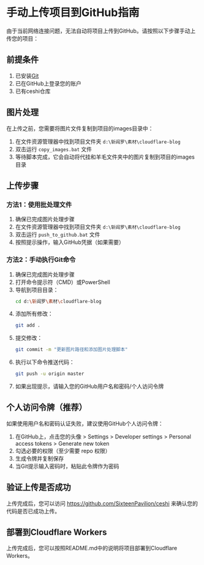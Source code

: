 # 手动上传项目到GitHub指南

由于当前网络连接问题，无法自动将项目上传到GitHub。请按照以下步骤手动上传您的项目：

## 前提条件

1. 已安装[Git](https://git-scm.com/downloads)
2. 已在GitHub上登录您的账户
3. 已有ceshi仓库

## 图片处理

在上传之前，您需要将图片文件复制到项目的images目录中：

1. 在文件资源管理器中找到项目文件夹 `d:\斩阎罗\素材\cloudflare-blog`
2. 双击运行 `copy_images.bat` 文件
3. 等待脚本完成，它会自动将代挂和羊毛文件夹中的图片复制到项目的images目录

## 上传步骤

### 方法1：使用批处理文件

1. 确保已完成图片处理步骤
2. 在文件资源管理器中找到项目文件夹 `d:\斩阎罗\素材\cloudflare-blog`
3. 双击运行 `push_to_github.bat` 文件
4. 按照提示操作，输入GitHub凭据（如果需要）

### 方法2：手动执行Git命令

1. 确保已完成图片处理步骤
2. 打开命令提示符（CMD）或PowerShell
3. 导航到项目目录：
   ```bash
   cd d:\斩阎罗\素材\cloudflare-blog
   ```
4. 添加所有修改：
   ```bash
   git add .
   ```
5. 提交修改：
   ```bash
   git commit -m "更新图片路径和添加图片处理脚本"
   ```
6. 执行以下命令推送代码：
   ```bash
   git push -u origin master
   ```
7. 如果出现提示，请输入您的GitHub用户名和密码/个人访问令牌

## 个人访问令牌（推荐）

如果使用用户名和密码认证失败，建议使用GitHub个人访问令牌：

1. 在GitHub上，点击您的头像 > Settings > Developer settings > Personal access tokens > Generate new token
2. 勾选必要的权限（至少需要 repo 权限）
3. 生成令牌并复制保存
4. 当Git提示输入密码时，粘贴此令牌作为密码

## 验证上传是否成功

上传完成后，您可以访问 https://github.com/SixteenPavilion/ceshi 来确认您的代码是否已成功上传。

## 部署到Cloudflare Workers

上传完成后，您可以按照README.md中的说明将项目部署到Cloudflare Workers。